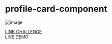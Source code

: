# profile-card-component
![image](https://github.com/JonathanManzanoDiaz/profile-card-component/assets/43423216/f3bc7bcb-3fd4-4060-b670-43ce225a3607)

[LINK CHALLENGE](https://www.frontendmentor.io/challenges/profile-card-component-cfArpWshJ)
<br>
[LIVE DEMO](https://jonathanmanzanodiaz.github.io/frontendmentor/ALL-CHALLENGES/003-profile-card-component/)
